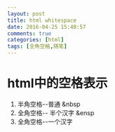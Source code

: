 ```yaml
---
layout: post
title: html whitespace
date: 2016-04-25 15:40:57
comments: true
categories: [html]
tags: [全角空格,随笔]
---
```


# html中的空格表示

1. 半角空格--普通 &nbsp
2. 全角空格-- 半个汉字 &ensp
2. 全角空格--一个汉字 &emsp;